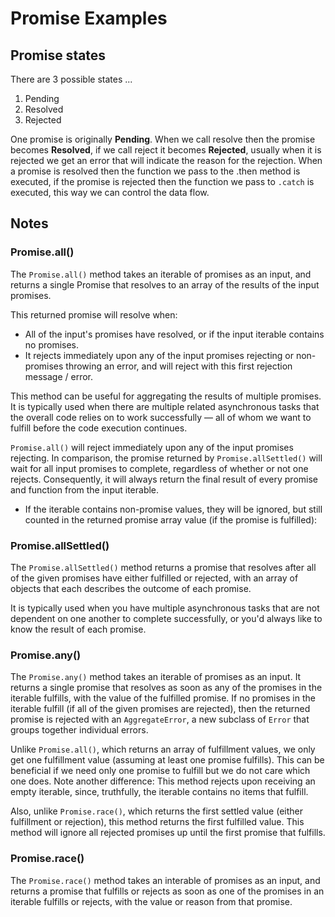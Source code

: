 # Promise Examples

## Promise states

There are 3 possible states ...

1. Pending
2. Resolved
3. Rejected

One promise is originally **Pending**. When we call resolve then the promise becomes **Resolved**, if we call reject it becomes **Rejected**, usually when it is rejected we get an error that will indicate the reason for the rejection. When a promise is resolved then the function we pass to the .then method is executed, if the promise is rejected then the function we pass to `.catch` is executed, this way we can control the data flow.

## Notes

### Promise.all()

The `Promise.all()` method takes an iterable of promises as an input, and returns a single Promise that resolves to an array of the results of the input promises.

This returned promise will resolve when:

* All of the input's promises have resolved, or if the input iterable contains no promises.
* It rejects immediately upon any of the input promises rejecting or non-promises throwing an error, and will reject with this first rejection message / error.

This method can be useful for aggregating the results of multiple promises. It is typically used when there are multiple related asynchronous tasks that the overall code relies on to work successfully — all of whom we want to fulfill before the code execution continues.

`Promise.all()` will reject immediately upon any of the input promises rejecting. In comparison, the promise returned by `Promise.allSettled()` will wait for all input promises to complete, regardless of whether or not one rejects. Consequently, it will always return the final result of every promise and function from the input iterable.

* If the iterable contains non-promise values, they will be ignored, but still counted in the returned promise array value (if the promise is fulfilled):

### Promise.allSettled()

The `Promise.allSettled()` method returns a promise that resolves after all of the given promises have either fulfilled or rejected, with an array of objects that each describes the outcome of each promise.

It is typically used when you have multiple asynchronous tasks that are not dependent on one another to complete successfully, or you'd always like to know the result of each promise.

### Promise.any()

The `Promise.any()` method takes an iterable of promises as an input. It returns a single promise that resolves as soon as any of the promises in the iterable fulfills, with the value of the fulfilled promise. If no promises in the iterable fulfill (if all of the given promises are rejected), then the returned promise is rejected with an `AggregateError`, a new subclass of `Error` that groups together individual errors.

Unlike `Promise.all()`, which returns an array of fulfillment values, we only get one fulfillment value (assuming at least one promise fulfills). This can be beneficial if we need only one promise to fulfill but we do not care which one does. Note another difference: This method rejects upon receiving an empty iterable, since, truthfully, the iterable contains no items that fulfill.

Also, unlike `Promise.race()`, which returns the first settled value (either fulfillment or rejection), this method returns the first fulfilled value. This method will ignore all rejected promises up until the first promise that fulfills.

### Promise.race()

The `Promise.race()` method takes an interable of promises as an input, and returns a promise that fulfills or rejects as soon as one of the promises in an iterable fulfills or rejects, with the value or reason from that promise.
